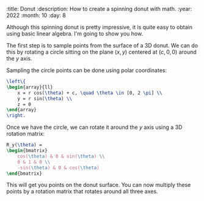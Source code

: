 :title: Donut
:description: How to create a spinning donut with math.
:year: 2022
:month: 10
:day: 8

Although this spinning donut is pretty impressive, it is quite easy to obtain using basic linear algebra. I'm going to show you how.

<center><canvas id="canvas" style="width: 200px; height: 200px; background-color: black; margin: 30px 0px;"></canvas></center>

The first step is to sample points from the surface of a 3D donut. We can do this by rotating a circle sitting on the plane $(x, y)$ centered at $(c,0,0)$ around the $y$ axis.

Sampling the circle points can be done using polar coordinates:

```latex
\left\{
\begin{array}{ll}
    x = r cos(\theta) + c, \quad \theta \in [0, 2 \pi] \\
    y = r sin(\theta) \\
    z = 0
\end{array}
\right.
```

Once we have the circle, we can rotate it around the $y$ axis using a 3D rotation matrix:

```latex
R_y(\theta) =
\begin{bmatrix}
    cos(\theta) & 0 & sin(\theta) \\
    0 & 1 & 0 \\
    -sin(\theta) & 0 & cos(\theta)
\end{bmatrix}
```

This will get you points on the donut surface. You can now multiply these points by a rotation matrix that rotates around all three axes.

<script src="../canvas/canvas.js"></script>
<script src="../canvas/matrix.js"></script>
<script src="../canvas/donut.js"></script>